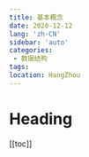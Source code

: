 ```yaml
---
title: 基本概念
date: 2020-12-12
lang: 'zh-CN'
sidebar: 'auto'
categories:
 - 数据结构
tags: 
location: HangZhou
---
```


# Heading
[[toc]]
